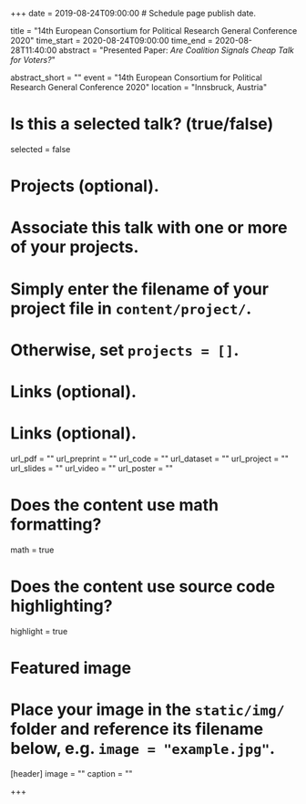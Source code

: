 +++
date = 2019-08-24T09:00:00  # Schedule page publish date.

title = "14th European Consortium for Political Research General Conference 2020"
time_start = 2020-08-24T09:00:00
time_end = 2020-08-28T11:40:00
abstract = "Presented Paper: *Are Coalition Signals Cheap Talk for Voters?*"

abstract_short = ""
event = "14th European Consortium for Political Research General Conference 2020"
location = "Innsbruck, Austria"

# Is this a selected talk? (true/false)
selected = false

# Projects (optional).
#   Associate this talk with one or more of your projects.
#   Simply enter the filename of your project file in `content/project/`.
#   Otherwise, set `projects = []`.


# Links (optional).

# Links (optional).
url_pdf = ""
url_preprint = ""
url_code = ""
url_dataset = ""
url_project = ""
url_slides = ""
url_video = ""
url_poster = ""


# Does the content use math formatting?
math = true

# Does the content use source code highlighting?
highlight = true

# Featured image
# Place your image in the `static/img/` folder and reference its filename below, e.g. `image = "example.jpg"`.
[header]
image = ""
caption = ""

+++
